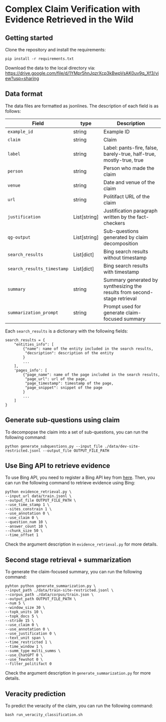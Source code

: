 # Complex Claim Verification with Evidence Retrieved in the Wild 

## Getting started
Clone the repository and install the requirements:
```
pip install -r requirements.txt
```

Download the data to the local directory via: https://drive.google.com/file/d/1YMpr5hnJqzrXcp3kBwpVsAK0uv9q_Xf3/view?usp=sharing

## Data format
The data files are formatted as jsonlines. The description of each field is as follows:  

| Field            | type         | Description                                                             |
|------------------|--------------|-------------------------------------------------------------------------|
| `example_id`     | string       | Example ID                                                              |
| `claim`          | string       | Claim                                                                   |
| `label`          | string       | Label: pants-fire, false, barely-true, half-true, mostly-true, true     |
| `person`         | string       | Person who made the claim                                               |
| `venue`          | string       | Date and venue of the claim                                             |
| `url`            | string       | Politifact URL of the claim                                             |
| `justification`  | List[string] | Justification paragraph written by the fact-checkers                     |
| `qg-output`   | List[string] | Sub-questions generated by claim decomposition                          |
| `search_results`    | List[dict]   | Bing search results without timestamp                                   |
| `search_results_timestamp`    | List[dict]   | Bing search results with timestamp                                      |
| `summary`    | string       | Summary generated by synthesizing the results from second-stage retrieval |
| `summarization_prompt`    | string   | Prompt used for generate claim-focused summary                          |

Each `search_results` is a dictionary with the following fields:
```
search_results = {
    "entities_info": [
        {"name": name of the entity included in the search results,
         "decsription": description of the entity
        }
        ...
    ],
    'pages_info': [
        {"page_name": name of the page included in the search results,
         "page_url": url of the page,
         "page_timestamp": timestamp of the page,
         "page_snippet": snippet of the page
        }
        ...
    ]
}
```

## Generate sub-questions using claim
To decompopse the claim into a set of sub-questions, you can run the following command:
```
python generate_subquestions.py --input_file ./data/dev-site-restricted.jsonl --output_file OUTPUT_FILE_PATH
```

## Use Bing API to retrieve evidence
To use Bing API, you need to register a Bing API key from [here](https://www.microsoft.com/en-us/bing/apis/bing-web-search-api). Then, you can run the following command to retrieve evidence using Bing:
```
python evidence_retrieval.py \
--input_url data/train.jsonl \
--output_file OUTPUT_FILE_PATH \
--use_time_stamp 1 \
--sites_constrain 1 \
--use_annotation 0 \
--use_claim 0 \
--question_num 10 \
--answer_count 10 \
--chunk_size 50 \
--time_offset 1
```
Check the argument description in `evidence_retrieval.py` for more details.

## Second stage retrieval + summarization
To generate the claim-focused summary, you can run the following command:
```
pyhton python generate_summarization.py \
--input_path ./data/train-site-restricted.jsonl \
--corpus_path ./data/corpus/train.json \
--output_path OUTPUT_FILE_PATH \
--num 5 \
--window_size 30 \
--topk_units 10 \
--topk_docs 5 \
--stride 15 \
--use_claim 0 \
--use_annotation 0 \
--use_justification 0 \
--text_unit span \
--time_restricted 1 \
--time_window 1 \
--summ_type multi_summs \
--use_ChatGPT 0 \
--use_fewshot 0 \
--filter_politifact 0
```
Check the argument description in `generate_summarization.py` for more details.

## Veracity prediction
To predict the veracity of the claim, you can run the following command:
```
bash run_veracity_classification.sh
```

